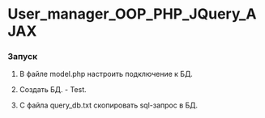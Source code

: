 # User_manager_OOP_PHP_JQuery_AJAX

### Запуск

1. В файле model.php настроить подключение к БД.

3. Создать БД. - Test.

2. С файла query_db.txt скопировать sql-запрос в БД.
